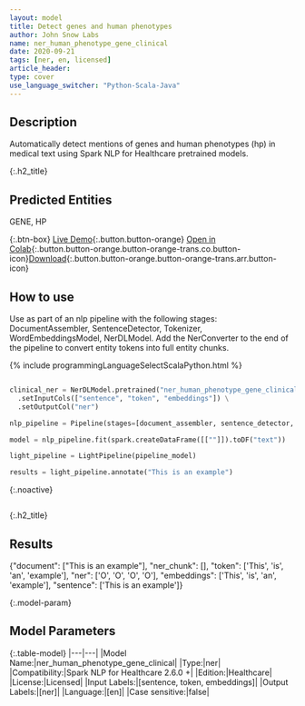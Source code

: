 ```yaml
---
layout: model
title: Detect genes and human phenotypes
author: John Snow Labs
name: ner_human_phenotype_gene_clinical
date: 2020-09-21
tags: [ner, en, licensed]
article_header:
type: cover
use_language_switcher: "Python-Scala-Java"
---
```


## Description
Automatically detect mentions of genes and human phenotypes (hp) in medical text using Spark NLP for Healthcare pretrained models.

{:.h2_title}
## Predicted Entities 
GENE, HP

{:.btn-box}
[Live Demo](https://demo.johnsnowlabs.com/healthcare/NER_HUMAN_PHENOTYPE_GENE_CLINICAL/){:.button.button-orange}
[Open in Colab](https://colab.research.google.com/github/JohnSnowLabs/spark-nlp-workshop/blob/master/tutorials/streamlit_notebooks/healthcare/NER_HUMAN_PHENOTYPE_GENE_CLINICAL.ipynb){:.button.button-orange.button-orange-trans.co.button-icon}[Download](https://s3.amazonaws.com/auxdata.johnsnowlabs.com/clinical/models/ner_human_phenotype_gene_clinical_en_2.5.5_2.4_1598558253840.zip){:.button.button-orange.button-orange-trans.arr.button-icon}


## How to use

Use as part of an nlp pipeline with the following stages: DocumentAssembler, SentenceDetector, Tokenizer, WordEmbeddingsModel, NerDLModel. Add the NerConverter to the end of the pipeline to convert entity tokens into full entity chunks.

<div class="tabs-box" markdown="1">

{% include programmingLanguageSelectScalaPython.html %}


```python

clinical_ner = NerDLModel.pretrained("ner_human_phenotype_gene_clinical", "en", "clinical/models") \
  .setInputCols(["sentence", "token", "embeddings"]) \
  .setOutputCol("ner")

nlp_pipeline = Pipeline(stages=[document_assembler, sentence_detector, tokenizer, word_embeddings, clinical_ner, ner_converter])

model = nlp_pipeline.fit(spark.createDataFrame([[""]]).toDF("text"))

light_pipeline = LightPipeline(pipeline_model)

results = light_pipeline.annotate("This is an example")

```
{:.noactive}
```scala
```
</div>

{:.h2_title}
## Results
{"document": ["This is an example"],
 "ner_chunk": [],
 "token": ['This', 'is', 'an', 'example'],
 "ner": ['O', 'O', 'O', 'O'],
 "embeddings": ['This', 'is', 'an', 'example'],
 "sentence": ['This is an example']}

{:.model-param}
## Model Parameters

{:.table-model}
|---|---|
|Model Name:|ner_human_phenotype_gene_clinical|
|Type:|ner|
|Compatibility:|Spark NLP for Healthcare 2.6.0 +|
|Edition:|Healthcare|
|License:|Licensed|
|Input Labels:|[sentence, token, embeddings]|
|Output Labels:|[ner]|
|Language:|[en]|
|Case sensitive:|false|

